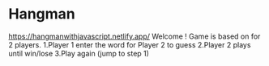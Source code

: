 # Hangman
https://hangmanwithjavascript.netlify.app/
Welcome !
Game is based on for 2 players.
1.Player 1 enter the word for Player 2 to guess
2.Player 2 plays until win/lose
3.Play again (jump to step 1)
